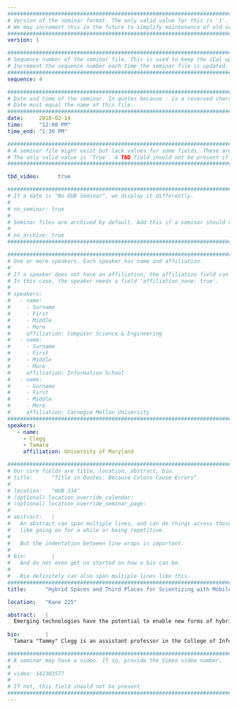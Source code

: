 ```yaml
---
################################################################################
# Version of the seminar format. The only valid value for this is '1'. 
# We may increment this in the future to simplify maintenance of old seminars.
################################################################################
version: 1

################################################################################
# Sequence number of the seminar file. This is used to keep the iCal up to date.
# Increment the sequence number each time the seminar file is updated.
################################################################################
sequence: 4

################################################################################
# Date and time of the seminar. In quotes because : is a reserved character.
# Date must equal the name of this file.
################################################################################
date:     2018-02-14
time:     "12:00 PM"
time_end: "1:30 PM"

################################################################################
# A seminar file might exist but lack values for some fields. These are 'TBD'. 
# The only valid value is 'True'. A TBD field should not be present if 'False'.
################################################################################

tbd_video:      true

################################################################################
# If a date is "No DUB Seminar", we display it differently.
#
# no_seminar: true
#
# Seminar files are archived by default. Add this if a seminar should not be.
#
# no_archive: true
################################################################################

################################################################################
# One or more speakers. Each speaker has name and affiliation.
#
# If a speaker does not have an affiliation, the affiliation field can be removed.
# In this case, the speaker needs a field 'affiliation_none: true'.
#
# speakers:
#   - name: 
#     - Surname
#     - First
#     - Middle
#     - More
#     affiliation: Computer Science & Engineering 
#   - name: 
#     - Surname
#     - First
#     - Middle
#     - More
#     affiliation: Information School 
#   - name: 
#     - Surname
#     - First
#     - Middle
#     - More
#     affiliation: Carnegie Mellon University 
################################################################################
speakers:
   - name: 
     - Clegg
     - Tamara
     affiliation: University of Maryland

################################################################################
# Our core fields are title, location, abstract, bio.
# title:      "Title in Quotes: Because Colons Cause Errors"
# 
# location:   "HUB 334"
# (optional) location_override_calendar:
# (optional) location_override_seminar_page:
#
# abstract:   |
#   An abstract can span multiple lines, and can do things across those lines,
#   like going on for a while or being repetitive.
#
#   But the indentation between line wraps is important.
#
# bio:        |
#   And do not even get us started on how a bio can be.
#
#   Bio definitely can also span multiple lines like this.
################################################################################
title:      "Hybrid Spaces and Third Places for Scientizing with Mobile, Wearable, & Community Technologies"

location:   "Kane 225"

abstract:   |
  Emerging technologies have the potential to enable new forms of hybrid spaces for promoting scientizing experiences, where science practice can become deeply intertwined with learners’ everyday lives, cultures, and values. In this talk I will present one such genre of technology - live physiological sensing and visualization (LPSV) tools - that sense and visualize learners’ internal organ functioning (i.e., heart rate, breathing rate) in real time on an e-textile shirt and a large-screen display. I will present ways in which elementary school children’s scientizing practices developed as they designed new science experiments with LPSV tools and insights about ways LPSV hybrid spaces can be designed to support learners’ scientizing practices. Next, taking a community-based approach, I will present two Third Place contexts for supporting place-based and cross-setting scientizing experiences. Oldenburg characterizes Third Places as places in which informal public life develops dynamically. Building on this definition, I will discuss a process that I call Third Place Design, where I leverage co-design with community members (i.e., youth, parents, teachers, informal educators, community volunteers) and iterative integration of new technologies into Third Place contexts in two projects. From my Third Place Design process in these projects, I will identify ways social media and community-based technologies (i.e., large interactive displays) can support community scientizing practices in community settings.
  
bio:        |
  Tamara "Tammy" Clegg is an assistant professor in the College of Information Studies and the Department of Teaching and Learning, Policy, and Leadership and at the University of Maryland. Her work focuses on developing technology (e.g., social media, mobile apps, e-textiles, community displays) to support life-relevant learning where learners, particularly those from underrepresented groups in science, engage in science in the context of achieving personally relevant goals. She seeks to understand ways such learning environments and technologies support scientific disposition development. Tamara’s work is funded by the National Science Foundation, the Institute of Museum and Library Studies, and Google.

################################################################################
# A seminar may have a video. If so, provide the Vimeo video number.
#
# video: 142303577
#
# If not, this field should not be present 
################################################################################
---
```

